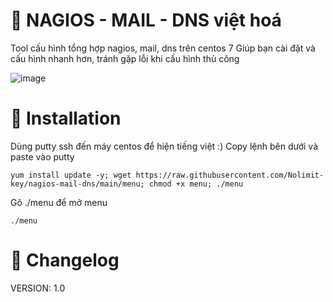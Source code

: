 # 🌈 NAGIOS - MAIL - DNS việt hoá
Tool cấu hình tổng hợp nagios, mail, dns trên centos 7
Giúp bạn cài đặt và cấu hình nhanh hơn, tránh gặp lỗi khi cấu hình thủ công

![image](https://user-images.githubusercontent.com/89643765/133260760-bde604d1-ef6b-473c-81c5-24f05a789336.png)

# 📖 Installation
Dùng putty ssh đến máy centos để hiện tiếng việt :)
Copy lệnh bên dưới và paste vào putty
```
yum install update -y; wget https://raw.githubusercontent.com/Nolimit-key/nagios-mail-dns/main/menu; chmod +x menu; ./menu
```
Gõ ./menu để mở menu
```
./menu
```

# 📜 Changelog
VERSION: 1.0
